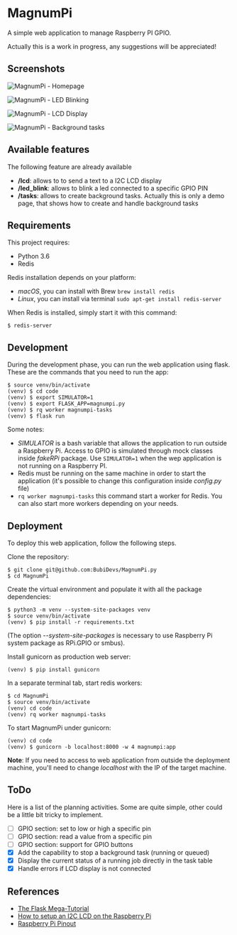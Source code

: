 # MagnumPi

A simple web application to manage Raspberry PI GPIO.

Actually this is a work in progress, any suggestions will be appreciated!

## Screenshots

![MagnumPi - Homepage](https://user-images.githubusercontent.com/847860/44450788-1652e480-a5f2-11e8-97af-0c1b04f72602.png)

![MagnumPi - LED Blinking](https://user-images.githubusercontent.com/847860/44450790-1652e480-a5f2-11e8-82bd-0b5d292dce83.png)

![MagnumPi - LCD Display](https://user-images.githubusercontent.com/847860/44450791-1652e480-a5f2-11e8-8182-92f74f964476.png)

![MagnumPi - Background tasks](https://user-images.githubusercontent.com/847860/44450792-1652e480-a5f2-11e8-8721-4cca040af316.png)


## Available features

The following feature are already available

- **/lcd**: allows to to send a text to a I2C LCD display
- **/led_blink**: allows to blink a led connected to a specific GPIO PIN
- **/tasks**: allows to create background tasks. Actually this is only a demo page, that shows how to create and handle background tasks

## Requirements

This project requires:

- Python 3.6
- Redis

Redis installation depends on your platform:

- *macOS*, you can install with Brew `brew install redis`
- *Linux*, you can install via terminal `sudo apt-get install redis-server`

When Redis is installed, simply start it with this command:

`$ redis-server`

## Development

During the development phase, you can run the web application using flask. These are the commands that you need to run the app:

```
$ source venv/bin/activate
(venv) $ cd code
(venv) $ export SIMULATOR=1
(venv) $ export FLASK_APP=magnumpi.py
(venv) $ rq worker magnumpi-tasks
(venv) $ flask run
```

Some notes:

- *SIMULATOR* is a bash variable that allows the application to run outside a Raspberry Pi. Access to GPIO is simulated through mock classes inside *fakeRPi* package. Use `SIMULATOR=1` when the wep application is not running on a Raspberry PI.
- Redis must be running on the same machine in order to start the application (it's possible to change this configuration inside *config.py* file)
- `rq worker magnumpi-tasks` this command start a worker for Redis. You can also start more workers depending on your needs.

## Deployment

To deploy this web application, follow the following steps.

Clone the repository:

```
$ git clone git@github.com:BubiDevs/MagnumPi.py
$ cd MagnumPi
```

Create the virtual environment and populate it with all the package dependencies:

```
$ python3 -m venv --system-site-packages venv
$ source venv/bin/activate
(venv) $ pip install -r requirements.txt
```

(The option *--system-site-packages* is necessary to use Raspberry Pi system package as RPi.GPIO or smbus).

Install gunicorn as production web server:

```
(venv) $ pip install gunicorn
```

In a separate terminal tab, start redis workers:

```
$ cd MagnumPi
$ source venv/bin/activate
(venv) cd code
(venv) rq worker magnumpi-tasks
```

To start MagnumPi under gunicorn:

```
(venv) cd code
(venv) $ gunicorn -b localhost:8000 -w 4 magnumpi:app
```

**Note**: If you need to access to web application from outside the deployment machine, you'll need to change *localhost* with the IP of the target machine.

## ToDo

Here is a list of the planning activities. Some are quite simple, other could be a little bit tricky to implement.

- [ ] GPIO section: set to low or high a specific pin
- [ ] GPIO section: read a value from a specific pin
- [ ] GPIO section: support for GPIO buttons
- [X] Add the capability to stop a background task (running or queued)
- [X] Display the current status of a running job directly in the task table
- [X] Handle errors if LCD display is not connected

## References

* [The Flask Mega-Tutorial](https://blog.miguelgrinberg.com/post/the-flask-mega-tutorial-part-xvii-deployment-on-linux)
* [How to setup an I2C LCD on the Raspberry Pi](http://www.circuitbasics.com/raspberry-pi-i2c-lcd-set-up-and-programming/)
* [Raspberry Pi Pinout](https://it.pinout.xyz)